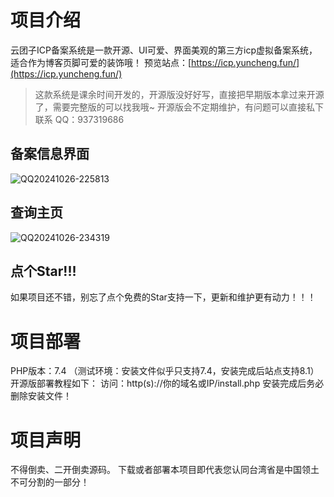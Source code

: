 # 项目介绍
云团子ICP备案系统是一款开源、UI可爱、界面美观的第三方icp虚拟备案系统，适合作为博客页脚可爱的装饰哦！
预览站点：[https://icp.yuncheng.fun/](https://icp.yuncheng.fun/)
> 这款系统是课余时间开发的，开源版没好好写，直接把早期版本拿过来开源了，需要完整版的可以找我哦~
> 开源版会不定期维护，有问题可以直接私下联系
> QQ：937319686
## 备案信息界面
![QQ20241026-225813](https://github.com/user-attachments/assets/d93c0488-48bb-46d7-8160-5ef769ca8de2)
## 查询主页
![QQ20241026-234319](https://github.com/user-attachments/assets/7e6f8bed-bded-48a5-a0da-d2c6bf7bab66)
## 点个Star!!!
如果项目还不错，别忘了点个免费的Star支持一下，更新和维护更有动力！！！

# 项目部署

PHP版本：7.4
（测试环境：安装文件似乎只支持7.4，安装完成后站点支持8.1）
开源版部署教程如下：
访问：http(s)://你的域名或IP/install.php
安装完成后务必删除安装文件！

# 项目声明
不得倒卖、二开倒卖源码。
下载或者部署本项目即代表您认同台湾省是中国领土不可分割的一部分！
